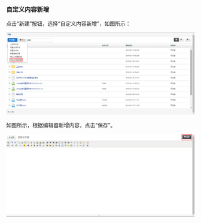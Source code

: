 ### 自定义内容新增

点击“新建”按钮，选择“自定义内容新增”，如图所示：

![自定义内容新增](..\images\自定义内容新增1.png)

如图所示，根据编辑器新增内容，点击“保存”。

![自定义内容新增](..\images\自定义内容新增2.png)